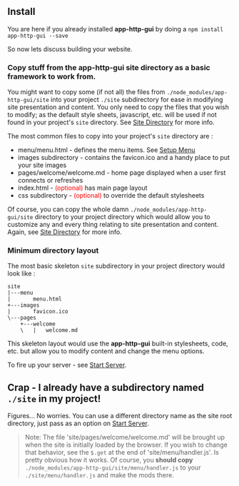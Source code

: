 ## Install
You are here if you already installed **app-http-gui** by doing a `npm install app-http-gui --save`

So now lets discuss building your website.

### Copy stuff from the **app-http-gui** site directory as a basic framework to work from.

You might want to copy some (if not all) the files from `./node_modules/app-http-gui/site` into your project
`./site` subdirectory for ease in modifying site presentation and content. You only need to copy the files
that you wish to modify; as the default style sheets, javascript, etc. will be used if not found in your
project's `site` directory. See [Site Directory](pages/setup/sitedirectory.md) for more info.

The most common files to copy into your project's `site` directory are :
 - menu/menu.html  - defines the menu items. See [Setup Menu](pages/setup/menu.md)
 - images subdirectory - contains the favicon.ico and a handy place to put your site images
 - pages/welcome/welcome.md - home page displayed when a user first connects or refreshes
 - index.html - <span style='color: red;'>(optional)</span> has main page layout
 - css subdirectory - <span style='color: red;'>(optional)</span> to override the default stylesheets

Of course, you can copy the whole damn `./node_modules/app-http-gui/site` directory to your project directory
which would allow you to customize any and every thing relating to site presentation and content.
Again, see [Site Directory](pages/setup/sitedirectory.md) for more info.

### Minimum directory layout
The most basic skeleton `site` subdirectory in your project directory would look like :

    site
    |---menu
    |       menu.html
    +---images
    |       favicon.ico
    \---pages
        +---welcome
        \   |   welcome.md

This skeleton layout would use the **app-http-gui** built-in stylesheets, code, etc. but allow you to modify content
and change the menu options.

To fire up your server - see [Start Server](pages/setup/start.md).

## Crap - I already have a subdirectory named `./site` in my project!
Figures... No worries. You can use a different directory name as the site root directory, just pass as an
option on [Start Server](pages/setup/start.md).

> Note: The file 'site/pages/welcome/welcome.md' will be brought up when
the site is initially loaded by the browser. If you wish to change that behavior, see the `$.get` 
at the end of 'site/menu/handler.js'. Is pretty obvious how it works. Of course, you **should copy**
`./node_modules/app-http-gui/site/menu/handler.js` to your `./site/menu/handler.js` and make the 
mods there.

